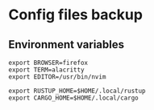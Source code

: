 # Config files backup

## Environment variables

```
export BROWSER=firefox
export TERM=alacritty
export EDITOR=/usr/bin/nvim

export RUSTUP_HOME=$HOME/.local/rustup
export CARGO_HOME=$HOME/.local/cargo
```

